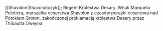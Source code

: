 [[Shavolon|Shavolończyk]]; Regent Królestwa Desary. Wnuk Marqueta Peletiera, marszałka cesarstwa Shavolon z czasów porażki cesarstwa nad Potokiem Groton, zakończonej proklamacją królestwa Desary przez Thibaulta Oweyna 